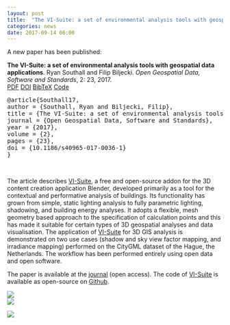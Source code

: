 ```yaml
---
layout: post
title:  "The VI-Suite: a set of environmental analysis tools with geospatial data applications"
categories: news
date: 2017-09-14 06:00
---
```


A new paper has been published:

<div class="filteredelement"><strong> The VI-Suite: a set of environmental analysis tools with geospatial data applications</strong>. Ryan Southall and Filip Biljecki. <em>Open Geospatial Data, Software and Standards</em>, 2: 23, 2017. <br /> <a href="https://opengeospatialdata.springeropen.com/track/pdf/10.1186/s40965-017-0036-1?site=opengeospatialdata.springeropen.com"><i class="fa fa-file-pdf-o"></i> PDF</a> <a href="http://doi.org/10.1186/s40965-017-0036-1"><i class="fa fa-external-link"></i> DOI</a> <a href="#bibSouthall17" data-toggle="collapse"><i class="fa fa-caret-square-o-down"></i> BibTeX</a> <a href="https://github.com/rgsouthall/vi-suite04"><i class="fa fa-github"></i> Code</a> <div id="bibSouthall17" class="collapse" tabindex="-1"><pre class="bibtex">@article{Southall17,
author = {Southall, Ryan and Biljecki, Filip},
title = {The VI-Suite: a set of environmental analysis tools with geospatial data applications},
journal = {Open Geospatial Data, Software and Standards},
year = {2017},
volume = {2},
pages = {23},
doi = {10.1186/s40965-017-0036-1}
}</pre></div></div>

<br/>

The article describes <a href="http://arts.brighton.ac.uk/projects/vi-suite">VI-Suite</a>, a free and open-source addon for the 3D content creation application Blender, developed primarily as a tool for the contextual and performative analysis of buildings. Its functionality has grown from simple, static lighting analysis to fully parametric lighting, shadowing, and building energy analyses. It adopts a flexible, mesh geometry based approach to the specification of calculation points and this has made it suitable for certain types of 3D geospatial analyses and data visualisation.
The application of <a href="http://arts.brighton.ac.uk/projects/vi-suite">VI-Suite</a> for 3D GIS analysis is demonstrated on two use cases (shadow and sky view factor mapping, and irradiance mapping) performed on the CityGML dataset of the Hague, the Netherlands. The workflow has been performed entirely using open data and open software.
<br/>

The paper is available at the <a href="http://dx.doi.org/10.3390/ijgi6060158">journal</a> (open access). 
The code of <a href="http://arts.brighton.ac.uk/projects/vi-suite">VI-Suite</a> is available as open-source on <a href="https://github.com/rgsouthall/vi-suite04">Github</a>.<br/>

<img src="{{ site.baseurl }}/img/2017/visuite-0.png"/><br/>
<img src="{{ site.baseurl }}/img/2017/visuite-1.png"/><br/>



<a href="http://doi.org/10.1186/s40965-017-0036-1"><img src="{{ site.baseurl }}/img/2017/visuite-2.png"/></a><br/>
